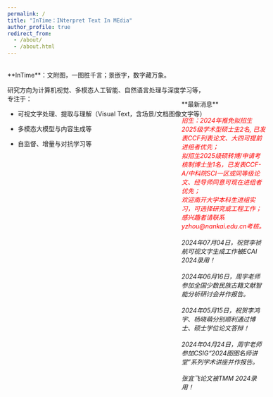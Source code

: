 ```yaml
---
permalink: /
title: "InTime：INterpret Text In MEdia"
author_profile: true
redirect_from: 
  - /about/
  - /about.html
---  
```

<br>
**InTime**：文附图，一图胜千言；景嵌字，数字藏万象。  
  
研究方向为计算机视觉、多模态人工智能、自然语言处理与深度学习等，<br>
专注于：  

+ 可视文字处理、提取与理解（Visual Text，含场景/文档图像文字等）  

+ 多模态大模型与内容生成等  

+ 自监督、增量与对抗学习等  

<style>
  .news{
    position: absolute;
    top: 7%;
    right: 15%;
    width: 20%;
  }
  .map{
    width: 75%;
  }
  @media screen and (max-width: 800px) {
    .news {
      position: static;
      width: auto;
    }
    .map{
      width: auto;
    }
  }
</style>

<div class="news">
    <em></em>**最新消息**<br><br>
    <h16 style="color:red"><em>招生：2024年推免拟招生2025级学术型硕士生2名, 已发表CCF列表论文、大四可提前进组者优先；</em></h16><br>
    <h16 style="color:red"><em>拟招生2025级硕转博/申请考核制博士生1名，已发表CCF-A/中科院SCI一区或同等级论文、经导师同意可现在进组者优先；</em></h16><br>
    <h16 style="color:red"><em>欢迎南开大学本科生进组实习，可选择研究或工程工作；</em></h16><br>
    <h16 style="color:red"><em>感兴趣者请联系yzhou@nankai.edu.cn考核。</em></h16><br><br>
    <em>2024年07月04日，祝贺李祯航可视文字生成工作被ECAI 2024录用！</em><br><br>
    <em>2024年06月16日，周宇老师参加全国少数民族古籍文献智能分析研讨会并作报告。</em><br><br>
    <em>2024年05月15日，祝贺李鸿宇、杨晓萌分别顺利通过博士、硕士学位论文答辩！</em><br><br>
    <em>2024年04月24日，周宇老师参加CSIG“2024图图名师讲堂”系列学术讲座并作报告。</em><br><br>
    <em>张宜飞论文被TMM 2024录用！</em><br>    
</div>

<div class="map">
  <script type="text/javascript" id="clustrmaps" src="//clustrmaps.com/map_v2.js?d=IZ9pPSCretfEwjCp7s_Fm8UrWtt2kUvApAL5BtbtCBA&cl=ffffff&w=a"></script>
</div>
